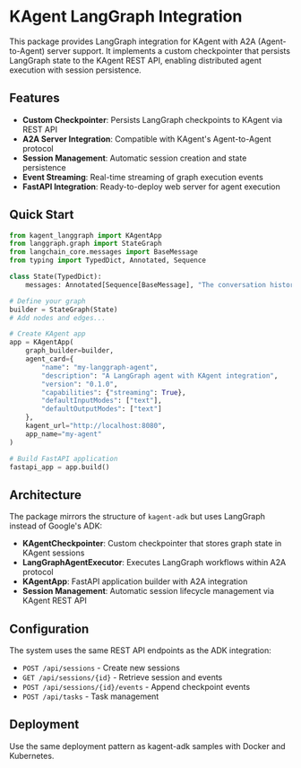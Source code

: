 # KAgent LangGraph Integration

This package provides LangGraph integration for KAgent with A2A (Agent-to-Agent) server support. It implements a custom checkpointer that persists LangGraph state to the KAgent REST API, enabling distributed agent execution with session persistence.

## Features

- **Custom Checkpointer**: Persists LangGraph checkpoints to KAgent via REST API
- **A2A Server Integration**: Compatible with KAgent's Agent-to-Agent protocol
- **Session Management**: Automatic session creation and state persistence
- **Event Streaming**: Real-time streaming of graph execution events
- **FastAPI Integration**: Ready-to-deploy web server for agent execution

## Quick Start

```python
from kagent_langgraph import KAgentApp
from langgraph.graph import StateGraph
from langchain_core.messages import BaseMessage
from typing import TypedDict, Annotated, Sequence

class State(TypedDict):
    messages: Annotated[Sequence[BaseMessage], "The conversation history"]

# Define your graph
builder = StateGraph(State)
# Add nodes and edges...

# Create KAgent app
app = KAgentApp(
    graph_builder=builder,
    agent_card={
        "name": "my-langgraph-agent",
        "description": "A LangGraph agent with KAgent integration",
        "version": "0.1.0",
        "capabilities": {"streaming": True},
        "defaultInputModes": ["text"],
        "defaultOutputModes": ["text"]
    },
    kagent_url="http://localhost:8080",
    app_name="my-agent"
)

# Build FastAPI application
fastapi_app = app.build()
```

## Architecture

The package mirrors the structure of `kagent-adk` but uses LangGraph instead of Google's ADK:

- **KAgentCheckpointer**: Custom checkpointer that stores graph state in KAgent sessions
- **LangGraphAgentExecutor**: Executes LangGraph workflows within A2A protocol
- **KAgentApp**: FastAPI application builder with A2A integration
- **Session Management**: Automatic session lifecycle management via KAgent REST API

## Configuration

The system uses the same REST API endpoints as the ADK integration:

- `POST /api/sessions` - Create new sessions
- `GET /api/sessions/{id}` - Retrieve session and events
- `POST /api/sessions/{id}/events` - Append checkpoint events
- `POST /api/tasks` - Task management

## Deployment

Use the same deployment pattern as kagent-adk samples with Docker and Kubernetes.
